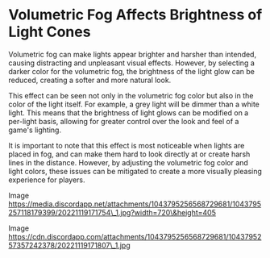 # Volumetric Fog Affects Brightness of Light Cones

Volumetric fog can make lights appear brighter and harsher than intended, causing distracting and unpleasant visual effects. However, by selecting a darker color for the volumetric fog, the brightness of the light glow can be reduced, creating a softer and more natural look.

This effect can be seen not only in the volumetric fog color but also in the color of the light itself. For example, a grey light will be dimmer than a white light. This means that the brightness of light glows can be modified on a per-light basis, allowing for greater control over the look and feel of a game's lighting.

It is important to note that this effect is most noticeable when lights are placed in fog, and can make them hard to look directly at or create harsh lines in the distance. However, by adjusting the volumetric fog color and light colors, these issues can be mitigated to create a more visually pleasing experience for players.

Image https://media.discordapp.net/attachments/1043795256568729681/1043795257118179399/20221119171754\_1.jpg?width=720\&height=405

Image https://cdn.discordapp.com/attachments/1043795256568729681/1043795257357242378/20221119171807\_1.jpg
